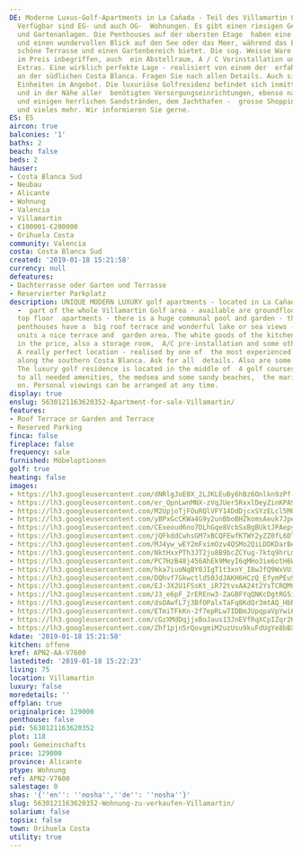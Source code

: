 ```yaml
---
DE: Moderne Luxus-Golf-Apartments in La Cañada - Teil des Villamartin Golf Gebiets.
  Verfügbar sind EG- und auch OG-  Wohnungen. Es gibt einen riesigen Gemeinschaftspool
  und Gartenanlagen. Die Penthouses auf der obersten Etage  haben eine große Dachterrasse
  und einen wundervollen Blick auf den See oder das Meer, während das Erdgeschoss  eine
  schöne Terrasse und einen Gartenbereich bietet. Die sog. Weisse Ware der Küche ist
  im Preis inbegriffen, auch  ein Abstellraum, A / C Vorinstallation und einige andere
  Extras. Eine wirklich perfekte Lage - realisiert von einem der  erfahrensten Familienunternehmen
  an der südlichen Costa Blanca. Fragen Sie nach allen Details. Auch sind einige 3  Sz
  Einheiten im Angebot. Die luxuriöse Golfresidenz befindet sich inmitten von 4 Golfplätzen
  und in der Nähe aller  benötigten Versorgungseinrichtungen, ebenso nahe zum Meer
  und einigen herrlichen Sandstränden, dem Jachthafen -  grosse Shopping-Zentren -
  und vieles mehr. Wir informieren Sie gerne.
ES: ES
aircon: true
balconies: '1'
baths: 2
beach: false
beds: 2
hauser:
- Costa Blanca Sud
- Neubau
- Alicante
- Wohnung
- Valencia
- Villamartin
- €100001-€200000
- Orihuela Costa
community: Valencia
costa: Costa Blanca Sud
created: '2019-01-18 15:21:58'
currency: null
defeatures:
- Dachterrasse oder Garten und Terrasse
- Reservierter Parkplatz
description: UNIQUE MODERN LUXURY golf apartments - located in La Cañada (La Canyada)
  -  part of the whole Villamartin Golf area - available are groundfloor and also
  top floor  apartments - there is a huge communal pool and garden - the top floor
  penthouses have a  big roof terrace and wonderful lake or sea views - the groundfloor
  units a nice terrace and  garden area. The white goods of the kitchen are included
  in the price, also a storage room,  A/C pre-installation and some other extras.
  A really perfect location - realised by one of  the most experienced family builders
  along the southern Costa Blanca. Ask for all  details. Also are some 3bed available.
  The luxury golf residence is located in the middle of  4 golf courses and close
  to all needed amenities, the medsea and some sandy beaches,  the marina - and so
  on. Personal viewings can be arranged at any time.
display: true
enslug: 5630121163620352-Apartment-for-sale-Villamartin/
features:
- Roof Terrace or Garden and Terrace
- Reserved Parking
finca: false
fireplace: false
frequency: sale
furnished: Möbeloptionen
golf: true
heating: false
images:
- https://lh3.googleusercontent.com/dNRlgJoE0X_2LJKLEuBy6hBz6Onlkn9zPf-86KINix6J3mbSVOFHt69byAkVGXtqkchFeVNohK7YZjlbHyE2=w640-rj-e30-l100
- https://lh3.googleusercontent.com/er_OpnLwnMNX-zVqJUer5RxxlDeyZinKPA9ttQRgO0t2LFoTAC11QhHrxori-GOJcp19VsOUAI4beinhQja2=w640-rj-e30-l100
- https://lh3.googleusercontent.com/M2UpjoTjFOuRQlVFY14DdDjcxSYzELcl5MOKCd242iTIwpeE7P9va1wQ2NaOhmg110emH8ySBYai5VKHCyD2_w=w640-rj-e30-l100
- https://lh3.googleusercontent.com/yBPxGcCKWa4G9y2unBboBHZkomsAeuk7JpezBcPLLEbjpedpeEp6GXfiVtuweC7Hu7ZzMaiNMIv0_RsNDUMP=w640-rj-e30-l100
- https://lh3.googleusercontent.com/CExeoud6no7DLhGqe8VcbSxBgBUktJPAepy1nwc3e_F0O_z620FHeFEvD4jtFogxmWfNldgYGvSsjAQj3WPP=w640-rj-e30-l100
- https://lh3.googleusercontent.com/jQFkddCwhsGM7xBCQFEwfKTWY2yZZ0fL6DTN4tko0mvKvn9Rcfj7GxomvPAGm24Fink6F3dnEG5ePpbiswJU=w640-rj-e30-l100
- https://lh3.googleusercontent.com/MJ4yw_wEY2mFximOzv4QSMo2QiLDDKDarBeA7iefnUDLqs5r-dJ8oJMvcKjQsUsdmi1uhxTtcmvDhloZUjg=w640-rj-e30-l100
- https://lh3.googleusercontent.com/NktHxxPTh3JT2ju8B9bcZCYug-7ktq9hrLmKEEqINwy5Ov0K0qymDYPcq-kFMs4dWTyogxnizn4up8dmHdw=w640-rj-e30-l100
- https://lh3.googleusercontent.com/PC7HzB48j456AhEk9MeyI6qMHo3ie6otH6WW2VWDQoWn96ridiYVjihEBohY0J8yrtGtYjZVQYtrteKGhGnW=w640-rj-e30-l100
- https://lh3.googleusercontent.com/hka7iuoNqBY0JIgT1t3xnY_I8wJfQ9WxVUiF_vrcfwIqJKjUELHwFF2UFIZblzhbRbn-4Cm_BjZU4naW3ox3=w640-rj-e30-l100
- https://lh3.googleusercontent.com/DQhvf7Gkwctld50JdJAKH6HCzQ_EfymPEu9fQ6wPsJK7r9tP5YSt59TBbsYHwtAz-jrkA8XdOgBQDXE2nIY=w640-rj-e30-l100
- https://lh3.googleusercontent.com/EJ-JX2U1FSsKt_iR72tvxAA24t2YsTCRQMCMtA_4xGC66TfQ2YKJN-CbcBzrwdNScwHVtYIG55KEeEc8nCwP=w640-rj-e30-l100
- https://lh3.googleusercontent.com/J3_e6pF_2rEREnw3-ZaGBFYqQNKcDgtRG5ihxHoYRK2qzw48-e115-ro4ewjhxArAA9Yi9LzGbFXFBKgS4k=w640-rj-e30-l100
- https://lh3.googleusercontent.com/dsOAwfL7j3BfOPalxTaFq8KdQr3mtAQ_HbN9gTZLb5yxmAn42SGfcFPzMpUtXTkGg_UklZMNUKwH4-t6UO2O=w640-rj-e30-l100
- https://lh3.googleusercontent.com/ETmiTFkKn-2f7epRLw7IDBmJUpqpaVpYwi6oL6O29mAD1svd1_WbX-W7x2dxT5Y3JMb1ZRjtqyYSlhdTBDM=w640-rj-e30-l100
- https://lh3.googleusercontent.com/cGzXMdDqjjxBoJaus13JnEVfRqXCpIZqr2KqdV0nRPOtNbiGUxSMYhZdK7DlZbYmuicsI7xrv4P7EK-nIdPh=w640-rj-e30-l100
- https://lh3.googleusercontent.com/Zhf1pjn5rQovgmiM2uzUsu9kuFdUgYe8bBXx2wQH-QK-i05pn00oseLoT1FD87QyG6rv-6g3tZ3WbeIMwVxeag=w640-rj-e30-l100
kdate: '2019-01-18 15:21:58'
kitchen: offene
kref: APN2-AA-V7600
lastedited: '2019-01-18 15:22:23'
living: 75
location: Villamartin
luxury: false
moredetails: ''
offplan: true
originalprice: 129000
penthouse: false
pid: 5630121163620352
plot: 118
pool: Gemeinschafts
price: 129000
province: Alicante
ptype: Wohnung
ref: APN2-V7600
salestage: 0
shas: '{''en'': ''nosha'',''de'': ''nosha''}'
slug: 5630121163620352-Wohnung-zu-verkaufen-Villamartin/
solarium: false
topsix: false
town: Orihuela Costa
utility: true
---
```

